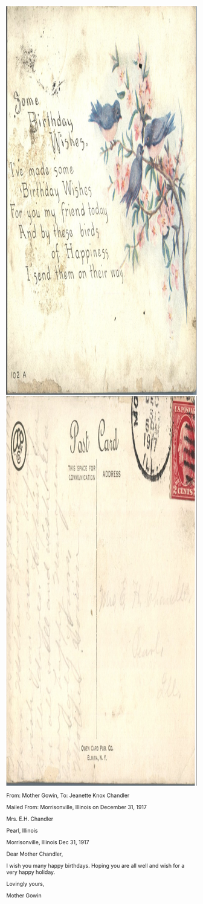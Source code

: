 <html><body><a href="/wp-content/uploads/2014/04/postcard-2014-20140421_18180298_0068.jpg"><img class="alignnone size-full wp-image-332" src="/wp-content/uploads/2014/04/postcard-2014-20140421_18180298_0068.jpg" alt="postcard-2014-20140421_18180298_0068" width="1529" height="1029"></a> <a href="/wp-content/uploads/2014/04/postcard-2014-20140421_18181067_0069.jpg"><img class="alignnone size-full wp-image-333" src="/wp-content/uploads/2014/04/postcard-2014-20140421_18181067_0069.jpg" alt="postcard-2014-20140421_18181067_0069" width="1544" height="1032"></a>



From: Mother Gowin, To: Jeanette Knox Chandler

Mailed From: Morrisonville, Illinois on December 31, 1917



Mrs. E.H. Chandler

Pearl, Illinois



Morrisonville, Illinois Dec 31, 1917

Dear Mother Chandler,

I wish you many happy birthdays. Hoping you are all well and wish for a very happy holiday.

Lovingly yours,

Mother Gowin</body></html>